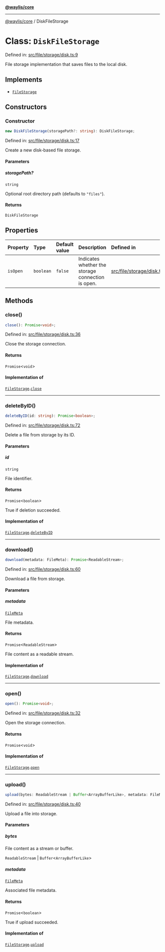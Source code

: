 [**@waylis/core**](../index.md)

***

[@waylis/core](../index.md) / DiskFileStorage

# Class: `DiskFileStorage`

Defined in: [src/file/storage/disk.ts:9](https://github.com/waylis/core/blob/cf814abeb0d255c46b018529492ef3597811d428/src/file/storage/disk.ts#L9)

File storage implementation that saves files to the local disk.

## Implements

- [`FileStorage`](../interfaces/FileStorage.md)

## Constructors

### Constructor

```ts
new DiskFileStorage(storagePath?: string): DiskFileStorage;
```

Defined in: [src/file/storage/disk.ts:17](https://github.com/waylis/core/blob/cf814abeb0d255c46b018529492ef3597811d428/src/file/storage/disk.ts#L17)

Create a new disk-based file storage.

#### Parameters

##### storagePath?

`string`

Optional root directory path (defaults to `"files"`).

#### Returns

`DiskFileStorage`

## Properties

| Property | Type | Default value | Description | Defined in |
| :------ | :------ | :------ | :------ | :------ |
| <a id="isopen"></a> `isOpen` | `boolean` | `false` | Indicates whether the storage connection is open. | [src/file/storage/disk.ts:10](https://github.com/waylis/core/blob/cf814abeb0d255c46b018529492ef3597811d428/src/file/storage/disk.ts#L10) |

## Methods

### close()

```ts
close(): Promise<void>;
```

Defined in: [src/file/storage/disk.ts:36](https://github.com/waylis/core/blob/cf814abeb0d255c46b018529492ef3597811d428/src/file/storage/disk.ts#L36)

Close the storage connection.

#### Returns

`Promise`\<`void`\>

#### Implementation of

[`FileStorage`](../interfaces/FileStorage.md).[`close`](../interfaces/FileStorage.md#close)

***

### deleteByID()

```ts
deleteByID(id: string): Promise<boolean>;
```

Defined in: [src/file/storage/disk.ts:72](https://github.com/waylis/core/blob/cf814abeb0d255c46b018529492ef3597811d428/src/file/storage/disk.ts#L72)

Delete a file from storage by its ID.

#### Parameters

##### id

`string`

File identifier.

#### Returns

`Promise`\<`boolean`\>

True if deletion succeeded.

#### Implementation of

[`FileStorage`](../interfaces/FileStorage.md).[`deleteByID`](../interfaces/FileStorage.md#deletebyid)

***

### download()

```ts
download(metadata: FileMeta): Promise<ReadableStream>;
```

Defined in: [src/file/storage/disk.ts:60](https://github.com/waylis/core/blob/cf814abeb0d255c46b018529492ef3597811d428/src/file/storage/disk.ts#L60)

Download a file from storage.

#### Parameters

##### metadata

[`FileMeta`](../interfaces/FileMeta.md)

File metadata.

#### Returns

`Promise`\<`ReadableStream`\>

File content as a readable stream.

#### Implementation of

[`FileStorage`](../interfaces/FileStorage.md).[`download`](../interfaces/FileStorage.md#download)

***

### open()

```ts
open(): Promise<void>;
```

Defined in: [src/file/storage/disk.ts:32](https://github.com/waylis/core/blob/cf814abeb0d255c46b018529492ef3597811d428/src/file/storage/disk.ts#L32)

Open the storage connection.

#### Returns

`Promise`\<`void`\>

#### Implementation of

[`FileStorage`](../interfaces/FileStorage.md).[`open`](../interfaces/FileStorage.md#open)

***

### upload()

```ts
upload(bytes: ReadableStream | Buffer<ArrayBufferLike>, metadata: FileMeta): Promise<boolean>;
```

Defined in: [src/file/storage/disk.ts:40](https://github.com/waylis/core/blob/cf814abeb0d255c46b018529492ef3597811d428/src/file/storage/disk.ts#L40)

Upload a file into storage.

#### Parameters

##### bytes

File content as a stream or buffer.

`ReadableStream` | `Buffer`\<`ArrayBufferLike`\>

##### metadata

[`FileMeta`](../interfaces/FileMeta.md)

Associated file metadata.

#### Returns

`Promise`\<`boolean`\>

True if upload succeeded.

#### Implementation of

[`FileStorage`](../interfaces/FileStorage.md).[`upload`](../interfaces/FileStorage.md#upload)
